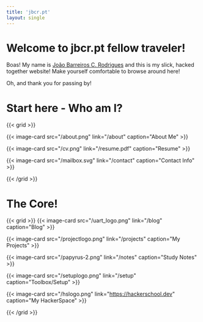 ```yaml
---
title: 'jbcr.pt'
layout: single
---
```


# Welcome to jbcr.pt fellow traveler!

Boas! My name is [João Barreiros C. Rodrigues](about) and this is my slick, hacked together website! Make yourself comfortable to browse around here!

Oh, and thank you for passing by!

# Start here - Who am I?

{{< grid >}}

{{< image-card src="/about.png" link="/about" caption="About Me" >}}

{{< image-card src="/cv.png" link="/resume.pdf" caption="Resume" >}}

   
{{< image-card src="/mailbox.svg" link="/contact" caption="Contact Info" >}}


{{< /grid >}}

# The Core!

{{< grid >}}
{{< image-card src="/uart_logo.png" link="/blog" caption="Blog" >}}

{{< image-card src="/projectlogo.png" link="/projects" caption="My Projects" >}}

{{< image-card src="/papyrus-2.png" link="/notes" caption="Study Notes" >}}

{{< image-card src="/setuplogo.png" link="/setup" caption="Toolbox/Setup" >}}


{{< image-card src="/hslogo.png" link="https://hackerschool.dev" caption="My HackerSpace" >}}


{{< /grid >}}

